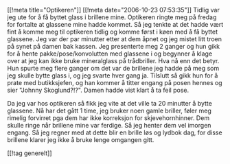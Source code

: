[[!meta  title="Optikeren"]]
[[!meta  date="2006-10-23 07:53:35"]]
Tidlig var jeg ute for å få byttet glass i brillene mine. Optikeren ringte meg på fredag for fortalte at glassene mine hadde kommet. Så jeg tenkte at det hadde vært fint å komme meg til optikeren tidlig og komme først i køen med å få byttet glassene. Jeg var der par minutter etter at dem åpnet og jeg mistet litt troen på synet på damen bak kassen. Jeg presenterte meg 2 ganger og hun gikk for å hente pakke/pose/konvolutten med glassene i og begynner å klage over at jeg kan ikke bruke mineralglass på trådbriller. Hva nå enn det betyr. Hun spurte meg flere ganger om det var de brillene jeg hadde på meg som jeg skulle bytte glass i, og jeg svarte hver gang ja. Tilslutt så gikk hun for å prate med butikksjefen, og han kommer å titter engang på posen hennes og sier "Johnny Skoglund?!?". Damen hadde vist klart å ta feil pose.

Da jeg var hos optikeren så fikk jeg vite at det ville ta 20 minutter å bytte glassene. Nå har det gått 1 time, jeg bruker noen gamle briller, føler meg rimelig forvirret pga dem har ikke korreksjon for skjevehornhinner. Dem skulle ringe når brillene mine var ferdige. Så jeg henter dem vel imorgen engang. Så jeg regner med at dette blir en brille løs og lydbok dag, for disse brillene klarer jeg ikke å bruke lenge omgangen gitt.

[[!tag  generelt]]
